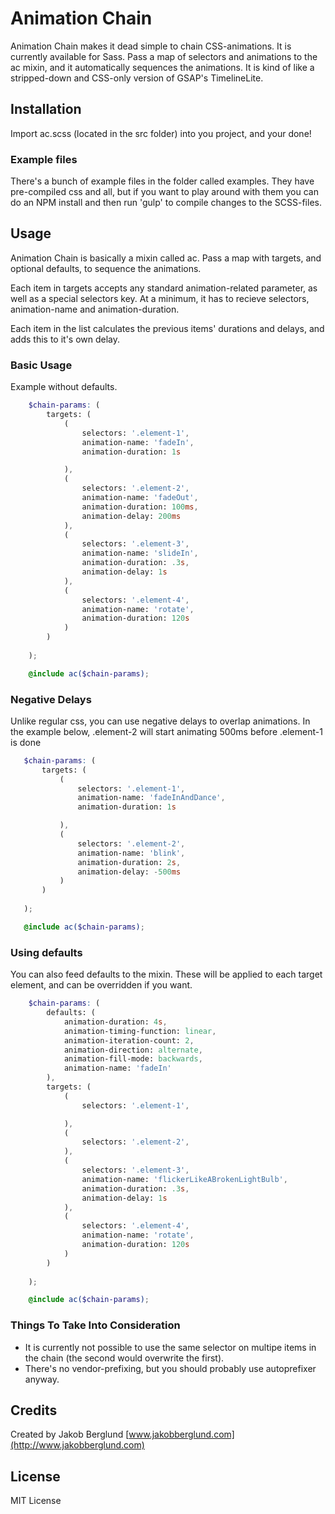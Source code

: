# Animation Chain

Animation Chain makes it dead simple to chain CSS-animations. It is currently available for Sass. Pass a map of selectors and animations to the ac mixin, and it automatically sequences the animations. It is kind of like a stripped-down and CSS-only version of GSAP's TimelineLite.

## Installation

Import ac.scss (located in the src folder) into you project, and your done!

### Example files

There's a bunch of example files in the folder called examples. They have pre-compiled css and all, but if you want to play around with them you can do an NPM install and then run 'gulp' to compile changes to the SCSS-files. 

## Usage

Animation Chain is basically a mixin called ac. Pass a map with targets, and optional defaults, to sequence the animations.

Each item in targets accepts any standard animation-related parameter, as well as a special selectors key. At a minimum, it has to recieve selectors, animation-name and animation-duration.

Each item in the list calculates the previous items' durations and delays, and adds this to it's own delay.

### Basic Usage

Example without defaults.  
```scss
	$chain-params: (
		targets: (
			(
				selectors: '.element-1',
				animation-name: 'fadeIn',
				animation-duration: 1s

			),
			(
				selectors: '.element-2',
				animation-name: 'fadeOut',
				animation-duration: 100ms,
				animation-delay: 200ms
			),
			(
				selectors: '.element-3',
				animation-name: 'slideIn',
				animation-duration: .3s,
				animation-delay: 1s
			),
			(
				selectors: '.element-4',
				animation-name: 'rotate',
				animation-duration: 120s
			)
		)
		
	);

	@include ac($chain-params);
```

### Negative Delays

Unlike regular css, you can use negative delays to overlap animations. In the example below, .element-2 will start animating 500ms before .element-1 is done
 ```scss
	$chain-params: (
		targets: (
			(
				selectors: '.element-1',
				animation-name: 'fadeInAndDance',
				animation-duration: 1s

			),
			(
				selectors: '.element-2',
				animation-name: 'blink',
				animation-duration: 2s,
				animation-delay: -500ms
			)
		)
		
	);

	@include ac($chain-params);
```

### Using defaults
You can also feed defaults to the mixin. These will be applied to each target element, and can be overridden if you want.
```scss
	$chain-params: (
		defaults: (
			animation-duration: 4s,
			animation-timing-function: linear,
			animation-iteration-count: 2,
			animation-direction: alternate,
			animation-fill-mode: backwards,
			animation-name: 'fadeIn'
		),
		targets: (
			(
				selectors: '.element-1',

			),
			(
				selectors: '.element-2',
			),
			(
				selectors: '.element-3',
				animation-name: 'flickerLikeABrokenLightBulb',
				animation-duration: .3s,
				animation-delay: 1s
			),
			(
				selectors: '.element-4',
				animation-name: 'rotate',
				animation-duration: 120s
			)
		)
		
	);

	@include ac($chain-params);
```

### Things To Take Into Consideration

* It is currently not possible to use the same selector on multipe items in the chain (the second would overwrite the first).
* There's no vendor-prefixing, but you should probably use autoprefixer anyway.


## Credits

Created by Jakob Berglund [www.jakobberglund.com](http://www.jakobberglund.com)

## License

MIT License